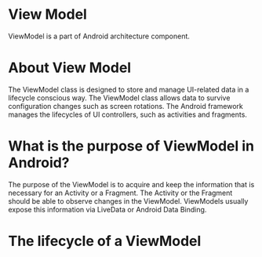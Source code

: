 # View Model
ViewModel is a part of Android architecture component.

# About View Model
The ViewModel class is designed to store and manage UI-related data in a lifecycle conscious way. The ViewModel class allows data to survive configuration changes
such as screen rotations. The Android framework manages the lifecycles of UI controllers, such as activities and fragments.

# What is the purpose of ViewModel in Android?
The purpose of the ViewModel is to acquire and keep the information that is necessary for an Activity or a Fragment. The Activity or the Fragment
should be able to observe changes in the ViewModel. ViewModels usually expose this information via LiveData or Android Data Binding.

# The lifecycle of a ViewModel 





